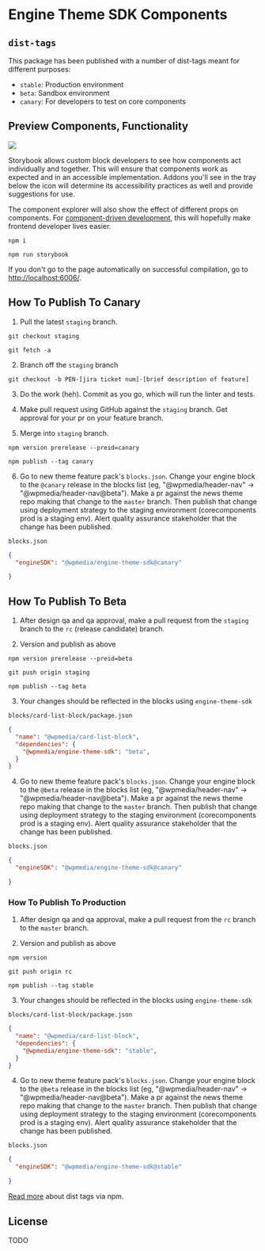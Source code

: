 # Engine Theme SDK Components


## `dist-tags`

This package has been published with a number of dist-tags meant for different purposes:

- `stable`: Production environment
- `beta`: Sandbox environment
- `canary`: For developers to test on core components 

## Preview Components, Functionality
<a href="https://github.com/storybooks/storybook" target="_blank" ><img src="https://raw.githubusercontent.com/storybooks/brand/master/badge/badge-storybook.svg"></a>

Storybook allows custom block developers to see how components act individually and together. This will ensure that components work as expected and in an accessible implementation. Addons you'll see in the tray below the icon will determine its accessibility practices as well and provide suggestions for use.

The component explorer will also show the effect of different props on components. For [component-driven development](https://blog.hichroma.com/component-driven-development-ce1109d56c8e), this will hopefully make frontend developer lives easier.

`npm i`

`npm run storybook`

If you don't go to the page automatically on successful compilation, go to [http://localhost:6006/](http://localhost:6006/). 

## How To Publish To Canary

1. Pull the latest `staging` branch. 

`git checkout staging`

`git fetch -a`

2. Branch off the `staging` branch

`git checkout -b PEN-[jira ticket num]-[brief description of feature]`

3. Do the work (heh). Commit as you go, which will run the linter and tests.

4. Make pull request using GitHub against the `staging` branch. Get approval for your pr on your feature branch. 

5. Merge into `staging` branch. 

`npm version prerelease --preid=canary`

 `npm publish --tag canary`

6. Go to new theme feature pack's `blocks.json`. Change your engine block to the `@canary` release in the blocks list (eg, "@wpmedia/header-nav" -> "@wpmedia/header-nav@beta"). Make a pr against the news theme repo making that change to the `master` branch. Then publish that change using deployment strategy to the staging environment (corecomponents prod is a staging env). Alert quality assurance stakeholder that the change has been published.

`blocks.json`

```json
{
  "engineSDK": "@wpmedia/engine-theme-sdk@canary"

}
```
## How To Publish To Beta 

1. After design qa and qa approval, make a pull request from the `staging` branch to the `rc` (release candidate) branch.

2. Version and publish as above 

`npm version prerelease --preid=beta`

`git push origin staging` 

`npm publish --tag beta`

3. Your changes should be reflected in the blocks using `engine-theme-sdk`

`blocks/card-list-block/package.json`

```json
{
  "name": "@wpmedia/card-list-block",
  "dependencies": {
    "@wpmedia/engine-theme-sdk": "beta",
  }
}
```

4. Go to new theme feature pack's `blocks.json`. Change your engine block to the `@beta` release in the blocks list (eg, "@wpmedia/header-nav" -> "@wpmedia/header-nav@beta"). Make a pr against the news theme repo making that change to the `master` branch. Then publish that change using deployment strategy to the staging environment (corecomponents prod is a staging env). Alert quality assurance stakeholder that the change has been published.

`blocks.json`

```json
{
  "engineSDK": "@wpmedia/engine-theme-sdk@canary"

}
```

### How To Publish To Production

1. After design qa and qa approval, make a pull request from the `rc` branch to the `master` branch.

2. Version and publish as above 

`npm version`

`git push origin rc` 

`npm publish --tag stable`

3. Your changes should be reflected in the blocks using `engine-theme-sdk`

`blocks/card-list-block/package.json`

```json
{
  "name": "@wpmedia/card-list-block",
  "dependencies": {
    "@wpmedia/engine-theme-sdk": "stable",
  }
}
```

4. Go to new theme feature pack's `blocks.json`. Change your engine block to the `@beta` release in the blocks list (eg, "@wpmedia/header-nav" -> "@wpmedia/header-nav@beta"). Make a pr against the news theme repo making that change to the `master` branch. Then publish that change using deployment strategy to the staging environment (corecomponents prod is a staging env). Alert quality assurance stakeholder that the change has been published.

`blocks.json`

```json
{
  "engineSDK": "@wpmedia/engine-theme-sdk@stable"

}
```

[Read more](https://docs.npmjs.com/adding-dist-tags-to-packages) about dist tags via npm.

## License

TODO

